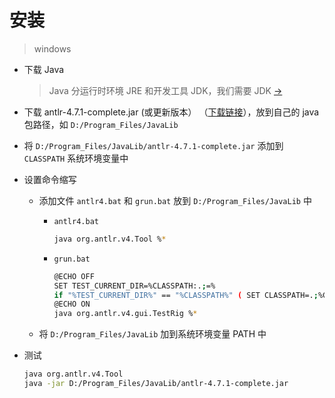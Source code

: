 # 安装

> windows

- 下载 Java

  > Java 分运行时环境 JRE 和开发工具 JDK，我们需要 JDK [->](https://www.oracle.com/java/technologies/javase-downloads.html) 

- 下载 antlr-4.7.1-complete.jar (或更新版本） （[下载链接](https://www.antlr.org/download/)），放到自己的 java 包路径，如 `D:/Program_Files/JavaLib` 

- 将 `D:/Program_Files/JavaLib/antlr-4.7.1-complete.jar` 添加到 `CLASSPATH` 系统环境变量中

- 设置命令缩写

  - 添加文件 `antlr4.bat` 和 `grun.bat` 放到 `D:/Program_Files/JavaLib` 中

    - `antlr4.bat` 

      ```bash
      java org.antlr.v4.Tool %*
      ```

    - `grun.bat` 

      ```bash
      @ECHO OFF
      SET TEST_CURRENT_DIR=%CLASSPATH:.;=%
      if "%TEST_CURRENT_DIR%" == "%CLASSPATH%" ( SET CLASSPATH=.;%CLASSPATH% )
      @ECHO ON
      java org.antlr.v4.gui.TestRig %*
      ```

  - 将 `D:/Program_Files/JavaLib` 加到系统环境变量 PATH 中

- 测试

  ```bash
  java org.antlr.v4.Tool
  java -jar D:/Program_Files/JavaLib/antlr-4.7.1-complete.jar
  ```

